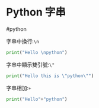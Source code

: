 # Python 字串
#python 

字串中換行:```\n```
```python
print("Hello \npython")
```
字串中顯示雙引號:```\"```
```python
print("Hello this is \"python\"")
```
字串相加:```+```
```python
print("Hello"+"python")
```